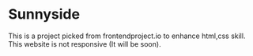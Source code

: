 # Sunnyside

This is a project picked from frontendproject.io to enhance html,css skill.
This website is not responsive (It will be soon).
